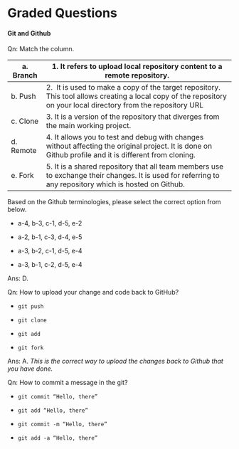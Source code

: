 # Graded Questions

#### Git and Github

Qn: Match the column.

| a. Branch | 1. It refers to upload local repository content to a remote repository.                                                                                          |
| --------- | ---------------------------------------------------------------------------------------------------------------------------------------------------------------- |
| b. Push   | 2.  It is used to make a copy of the target repository. This tool allows creating a local copy of the repository on your local directory from the repository URL |
| c. Clone  | 3. It is a version of the repository that diverges from the main working project.                                                                                |
| d. Remote | 4. It allows you to test and debug with changes without affecting the original project. It is done on Github profile and it is different from cloning.           |
| e. Fork   | 5. It is a shared repository that all team members use to exchange their changes. It is used for referring to any repository which is hosted on Github.          |

Based on the Github terminologies, please select the correct option from below.

- a-4, b-3, c-1, d-5, e-2

- a-2, b-1, c-3, d-4, e-5

- a-3, b-2, c-1, d-5, e-4

- a-3, b-1, c-2, d-5, e-4

Ans: D.

Qn: How to upload your change and code back to GitHub?

- `git push`

- `git clone`

- `git add`

- `git fork`

Ans: A. *This is the correct way to upload the changes back to Github that you have done.*

Qn: How to commit a message in the git?

- `git commit “Hello, there”`

- `git add “Hello, there”`

- `git commit -m “Hello, there”`

- `git add -a “Hello, there”`
